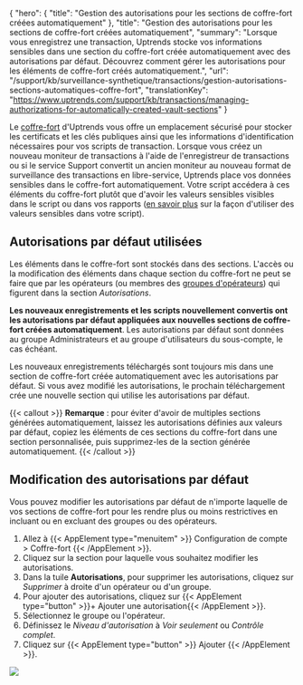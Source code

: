 {
"hero": {
"title": "Gestion des autorisations pour les sections de coffre-fort créées automatiquement"
},
"title": "Gestion des autorisations pour les sections de coffre-fort créées automatiquement",
"summary": "Lorsque vous enregistrez une transaction, Uptrends stocke vos informations sensibles dans une section du coffre-fort créée automatiquement avec des autorisations par défaut. Découvrez comment gérer les autorisations pour les éléments de coffre-fort créés automatiquement.",
"url": "/support/kb/surveillance-synthetique/transactions/gestion-autorisations-sections-automatiques-coffre-fort",
"translationKey": "https://www.uptrends.com/support/kb/transactions/managing-authorizations-for-automatically-created-vault-sections"
}

Le [coffre-fort](/support/kb/coffre-fort) d'Uptrends vous offre un emplacement sécurisé pour stocker les certificats et les clés publiques ainsi que les informations d'identification nécessaires pour vos scripts de transaction. Lorsque vous créez un nouveau moniteur de transactions à l'aide de l'enregistreur de transactions ou si le service Support convertit un ancien moniteur au nouveau format de surveillance des transactions en libre-service, Uptrends place vos données sensibles dans le coffre-fort automatiquement. Votre script accédera à ces éléments du coffre-fort plutôt que d'avoir les valeurs sensibles visibles dans le script ou dans vos rapports ([en savoir plus](/support/kb/surveillance-synthetique/transactions/utiliser-donnees-de-transaction-sensibles-du-coffre-fort) sur la façon d'utiliser des valeurs sensibles dans votre script).

## Autorisations par défaut utilisées

Les éléments dans le coffre-fort sont stockés dans des sections. L'accès ou la modification des éléments dans chaque section du coffre-fort ne peut se faire que par les opérateurs (ou membres des [groupes d'opérateurs](/support/kb/compte/utilisateurs/operateurs/groupes-d-operateurs)) qui figurent dans la section *Autorisations*.

**Les nouveaux enregistrements et les scripts nouvellement convertis ont les autorisations par défaut appliquées aux nouvelles sections de coffre-fort créées automatiquement**. Les autorisations par défaut sont données au groupe Administrateurs et au groupe d'utilisateurs du sous-compte, le cas échéant.

Les nouveaux enregistrements téléchargés sont toujours mis dans une section de coffre-fort créée automatiquement avec les autorisations par défaut. Si vous avez modifié les autorisations, le prochain téléchargement crée une nouvelle section qui utilise les autorisations par défaut.

{{< callout >}}
**Remarque** : pour éviter d'avoir de multiples sections générées automatiquement, laissez les autorisations définies aux valeurs par défaut, copiez les éléments de ces sections du coffre-fort dans une section personnalisée, puis supprimez-les de la section générée automatiquement.
{{< /callout >}}

## Modification des autorisations par défaut

Vous pouvez modifier les autorisations par défaut de n'importe laquelle de vos sections de coffre-fort pour les rendre plus ou moins restrictives en incluant ou en excluant des groupes ou des opérateurs.

1. Allez à {{< AppElement type="menuitem" >}} Configuration de compte > Coffre-fort {{< /AppElement >}}.
2. Cliquez sur la section pour laquelle vous souhaitez modifier les autorisations.
3. Dans la tuile **Autorisations**, pour supprimer les autorisations, cliquez sur *Supprimer* à droite d'un opérateur ou d'un groupe.
4. Pour ajouter des autorisations, cliquez sur {{< AppElement type="button" >}}\+ Ajouter une autorisation{{< /AppElement >}}.
5. Sélectionnez le groupe ou l'opérateur.
6. Définissez le *Niveau d'autorisation* à *Voir seulement* ou *Contrôle complet*.
7. Cliquez sur {{< AppElement type="button" >}} Ajouter {{< /AppElement >}}.

![](/img/content/scr-vault-add-permission.min.png)
